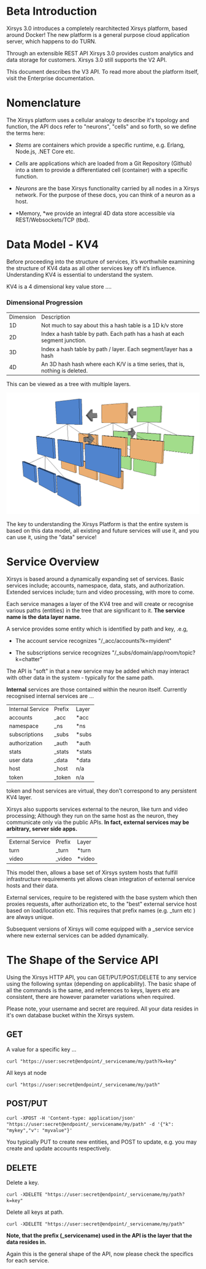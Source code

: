 # Beta Introduction

Xirsys 3.0 introduces a completely rearchitected Xirsys platform, based around Docker! The new platform is a general purpose cloud application server, which happens to do TURN.

Through an extensible REST API Xirsys 3.0 provides custom analytics and data storage for customers. Xirsys 3.0 still supports the V2 API.

This document describes the V3 API. To read more about the platform itself, visit the Enterprise documentation.

# Nomenclature

The Xirsys platform uses a cellular analogy to describe it's topology and function, the API docs refer to "neurons", "cells" and so forth, so we define the terms here:

* *Stems* are containers which provide a specific runtime, e.g. Erlang, Node.js, .NET Core etc.

* *Cells* are applications which are loaded from a Git Repository (Github) into a stem to provide a differentiated cell (container) with a specific function.

* *Neurons* are the base Xirsys functionality carried by all nodes in a Xirsys network. For the purpose of these docs, you can think of a neuron as a host.

* *Memory, *we provide an integral 4D data store accessible via REST/Websockets/TCP (tbd).

# Data Model - KV4

Before proceeding into the structure of services, it’s worthwhile examining the structure of KV4 data as all other services key off it’s influence. Understanding KV4 is essential to understand the system. 

KV4 is a 4 dimensional key value store .... 

### Dimensional Progression

<table> <tr> <td>Dimension</td> <td>Description</td> </tr> <tr> <td>1D</td> <td>Not much to say about this a hash table is a 1D k/v store</td> </tr> <tr> <td>2D</td> <td>Index a hash table by path. Each path has a hash at each segment junction.</td> </tr> <tr> <td>3D</td> <td>Index a hash table by path / layer. Each segment/layer has a hash</td> </tr> <tr> <td>4D</td> <td>An 3D hash hash where each K/V is a time series, that is, nothing is deleted.</td> </tr></table>

This can be viewed as a tree with multiple layers.

![](/layers.png)

The key to understanding the Xirsys Platform is that the entire system is based on this data model, all existing and future services will use it, and you can use it, using the "data" service!


# Service Overview

Xirsys is based around a dynamically expanding set of services. Basic services include; accounts, namespace, data, stats, and authorization. Extended services include; turn and video processing, with more to come.

Each service manages a layer of the KV4 tree and will create or recognise various paths (entities) in the tree that are significant to it. **The service name is the data layer name.**

A service provides some entity which is identified by path and key, .e.g,

* The account service recognizes "/_acc/accounts?k=myident"

* The subscriptions service recognizes "/_subs/domain/app/room/topic?k=chatter"

The API is "soft" in that a new service may be added which may interact with other data in the system - typically for the same path.

**Internal** services are those contained within the neuron itself. Currently recognised internal services are …

<table> <tr> <td>Internal Service</td> <td>Prefix</td> <td>Layer</td> </tr> <tr> <td>accounts</td> <td>_acc</td> <td>*acc</td> </tr> <tr> <td>namespace</td> <td>_ns</td> <td>*ns</td> </tr> <tr> <td>subscriptions</td> <td>_subs</td> <td>*subs</td> </tr> <tr> <td>authorization</td> <td>_auth</td> <td>*auth</td> </tr> <tr> <td>stats</td> <td>_stats</td> <td>*stats</td> </tr> <tr> <td>user data</td> <td>_data</td> <td>*data</td> </tr> <tr> <td>host</td> <td>_host</td> <td>n/a</td> </tr> <tr> <td>token</td> <td>_token</td> <td>n/a</td> </tr></table>

token and host services are virtual, they don't correspond to any persistent KV4 layer.

Xirsys also supports services external to the neuron, like turn and video processing; Although they run on the same host as the neuron, they communicate only via the public APIs. **In fact, external services may be arbitrary, server side apps.**

<table> <tr> <td>External Service</td> <td>Prefix</td> <td>Layer</td> </tr> <tr> <td>turn</td> <td>_turn</td> <td>*turn</td> </tr> <tr> <td>video</td> <td>_video</td> <td>*video</td> </tr></table>

This model then, allows a base set of Xirsys system hosts that fulfill infrastructure requirements yet allows clean integration of external service hosts and their data.

External services, require to be registered with the base system which then proxies requests, after authorization etc, to the "best" external service host based on load/location etc. This requires that prefix names (e.g. _turn etc ) are always unique.

Subsequent versions of Xirsys will come equipped with a _service service where new external services can be added dynamically.

# The Shape of the Service API

Using the Xirsys HTTP API, you can GET/PUT/POST/DELETE to any service using the following syntax (depending on applicability). The basic shape of all the commands is the same, and references to keys, layers etc are consistent, there are however parameter variations when required.

Please note, your username and secret are required. All your data resides in it's own database bucket within the Xirsys system.

## GET

A value for a specific key ...
```
curl "https://user:secret@endpoint/_servicename/my/path?k=key"
```
All keys at node
```
curl "https://user:secret@endpoint/_servicename/my/path"
```
## POST/PUT
```
curl -XPOST -H 'Content-type: application/json' "https://user:secret@endpoint/_servicename/my/path" -d '{"k": "mykey","v": "myvalue"}'
```
You typically PUT to create new entities, and POST to update, e.g. you may create and update accounts respectively.

## DELETE

Delete a key.
```
curl -XDELETE "https://user:secret@endpoint/_servicename/my/path?k=key"
```
Delete all keys at path.
```
curl -XDELETE "https://user:secret@endpoint/_servicename/my/path"
```
**Note, that the prefix (_servicename) used in the API is the layer that the data resides in.**


Again this is the general shape of the API, now please check the specifics for each service.
